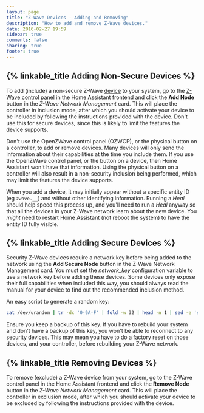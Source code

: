 ```yaml
---
layout: page
title: "Z-Wave Devices - Adding and Removing"
description: "How to add and remove Z-Wave devices."
date: 2016-02-27 19:59
sidebar: true
comments: false
sharing: true
footer: true
---
```


## {% linkable_title Adding Non-Secure Devices %}

To add (include) a non-secure Z-Wave [device](/docs/z-wave/devices/) to your system, go to the [Z-Wave control panel](/docs/z-wave/control-panel/) in the Home Assistant frontend and click the **Add Node** button in the *Z-Wave Network Management* card. This will place the controller in inclusion mode, after which you should activate your device to be included by following the instructions provided with the device. Don't use this for secure devices, since this is likely to limit the features the device supports.

<p class='note warning'>
Don't use the OpenZWave control panel (OZWCP), or the physical button on a controller, to add or remove devices. Many devices will only send the information about their capabilities at the time you include them. If you use the OpenZWave control panel, or the button on a device, then Home Assistant won't have that information. Using the physical button on a controller will also result in a non-security inclusion being performed, which may limit the features the device supports.
</p>

When you add a device, it may initially appear without a specific entity ID (eg `zwave.__`) and without other identifying information. Running a *Heal* should help speed this process up, and you'll need to run a *Heal* anyway so that all the devices in your Z-Wave network learn about the new device. You *might* need to restart Home Assistant (not reboot the system) to have the entity ID fully visible.

## {% linkable_title Adding Secure Devices %}

Security Z-Wave devices require a network key before being added to the network using the **Add Secure Node** button in the Z-Wave Network Management card. You must set the *network_key* configuration variable to use a network key before adding these devices. Some devices only expose their full capabilities when included this way, you should always read the manual for your device to find out the recommended inclusion method.

An easy script to generate a random key:
```bash
cat /dev/urandom | tr -dc '0-9A-F' | fold -w 32 | head -n 1 | sed -e 's/\(..\)/0x\1, /g' -e 's/, $//'
```

<p class='note warning'>
Ensure you keep a backup of this key. If you have to rebuild your system and don't have a backup of this key, you won't be able to reconnect to any security devices. This may mean you have to do a factory reset on those devices, and your controller, before rebuilding your Z-Wave network.
</p>

## {% linkable_title Removing Devices %}

To remove (exclude) a Z-Wave device from your system, go to the Z-Wave control panel in the Home Assistant frontend and click the **Remove Node** button in the *Z-Wave Network Management* card. This will place the controller in exclusion mode, after which you should activate your device to be excluded by following the instructions provided with the device.


